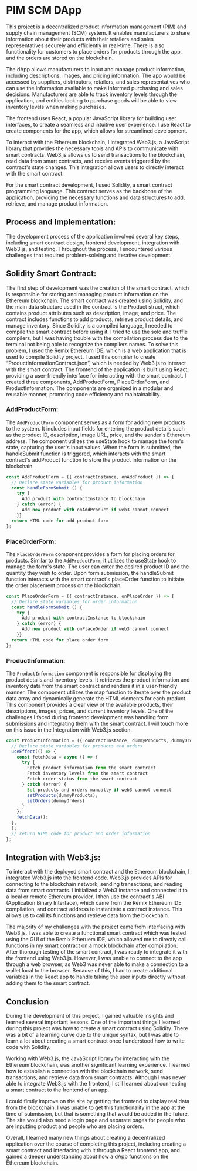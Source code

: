 # PIM SCM DApp

This project is a decentralized product information management (PIM) and supply chain management (SCM) system. It enables manufacturers to share information about their products with their retailers and sales representatives securely and efficiently in real-time. There is also functionality for customers to place orders for products through the app, and the orders are stored on the blockchain.

The dApp allows manufacturers to input and manage product information, including descriptions, images, and pricing information. The app would be accessed by suppliers, distributors, retailers, and sales representatives who can use the information available to make informed purchasing and sales decisions. Manufacturers are able to track inventory levels through the application, and entities looking to purchase goods will be able to view inventory levels when making purchases.

The frontend uses React, a popular JavaScript library for building user interfaces, to create a seamless and intuitive user experience. I use React to create components for the app, which allows for streamlined development.

To interact with the Ethereum blockchain, I integrated Web3.js, a JavaScript library that provides the necessary tools and APIs to communicate with smart contracts. Web3.js allows us to send transactions to the blockchain, read data from smart contracts, and receive events triggered by the contract's state changes. This integration allows users to directly interact with the smart contract.

For the smart contract development, I used Solidity, a smart contract programming language. This contract serves as the backbone of the application, providing the necessary functions and data structures to add, retrieve, and manage product information. 

## Process and Implementation:
The development process of the application involved several key steps, including smart contract design, frontend development, integration with Web3.js, and testing. Throughout the process, I encountered various challenges that required problem-solving and iterative development.

## Solidity Smart Contract:
The first step of development was the creation of the smart contract, which is responsible for storing and managing product information on the Ethereum blockchain. The smart contract was created using Solidity, and the main data structure used in the contract is the Product struct, which contains product attributes such as description, image, and price. The contract includes functions to add products, retrieve product details, and manage inventory. Since Solidity is a compiled language, I needed to compile the smart contract before using it. I tried to use the solc and truffle compilers, but I was having trouble with the compilation process due to the terminal not being able to recognize the compilers names. To solve this problem, I used the Remix Ethereum IDE, which is a web application that is used to compile Solidity project. I used this compiler to create “ProductInformationContract.json”, which is needed by Web3.js to interact with the smart contract.
The frontend of the application is built using React, providing a user-friendly interface for interacting with the smart contract. I created three components, AddProductForm, PlaceOrderForm, and ProductInformation. The components are organized in a modular and reusable manner, promoting code efficiency and maintainability.

### AddProductForm:
The `AddProductForm` component serves as a form for adding new products to the system. It includes input fields for entering the product details such as the product ID, description, image URL, price, and the sender's Ethereum address. The component utilizes the useState hook to manage the form's state, capturing the user's input values. When the form is submitted, the handleSubmit function is triggered, which interacts with the smart contract's addProduct function to store the product information on the blockchain.

```javascript
const AddProductForm = ({ contractInstance, onAddProduct }) => {
  // Declare state variables for product information
  const handleFormSubmit () {
    try {
      Add product with contractInstance to blockchain
    } catch (error) {
      Add new product with onAddProduct if web3 cannot connect
    }}
  return HTML code for add product form
};
```

### PlaceOrderForm:
The `PlaceOrderForm` component provides a form for placing orders for products. Similar to the `AddProductForm`, it utilizes the useState hook to manage the form's state. The user can enter the desired product ID and the quantity they wish to order. Upon form submission, the handleSubmit function interacts with the smart contract's placeOrder function to initiate the order placement process on the blockchain.

```javascript
const PlaceOrderForm = ({ contractInstance, onPlaceOrder }) => {
  // Declare state variables for order information
  const handleFormSubmit () {
    try {
      Add product with contractInstance to blockchain
    } catch (error) {
      Add new product with onPlaceOrder if web3 cannot connect
    }}
  return HTML code for place order form
};
```

### ProductInformation:
The `ProductInformation` component is responsible for displaying the product details and inventory levels. It retrieves the product information and inventory data from the smart contract and renders it in a user-friendly manner. The component utilizes the map function to iterate over the product data array and dynamically generate the HTML elements for each product. This component provides a clear view of the available products, their descriptions, images, prices, and current inventory levels.
One of the challenges I faced during frontend development was handling form submissions and integrating them with the smart contract. I will touch more on this issue in the Integration with Web3.js section.

```javascript
const ProductInformation = ({ contractInstance, dummyProducts, dummyOrders }) => {
  // Declare state variables for products and orders
  useEffect(() => {
    const fetchData = async () => {
      try {
        Fetch product information from the smart contract
        Fetch inventory levels from the smart contract
        Fetch order status from the smart contract
      } catch (error) {
        Set products and orders manually if web3 cannot connect
        setProducts(dummyProducts);
        setOrders(dummyOrders)
      }
    };
    fetchData();
  },
  );
  // return HTML code for product and order information
};
```

## Integration with Web3.js:
To interact with the deployed smart contract and the Ethereum blockchain, I integrated Web3.js into the frontend code. Web3.js provides APIs for connecting to the blockchain network, sending transactions, and reading data from smart contracts. I initialized a Web3 instance and connected it to a local or remote Ethereum provider. I then use the contract's ABI (Application Binary Interface), which came from the Remix Ethereum IDE compilation, and contract address to instantiate a contract instance. This allows us to call its functions and retrieve data from the blockchain.

The majority of my challenges with the project came from interfacing with Web3.js. I was able to create a functional smart contract which was tested using the GUI of the Remix Etheruem IDE, which allowed me to directly call functions in my smart contract on a mock blockchain after compilation. After thorough testing of the smart contract, I was ready to integrate it with the frontend using Web3.js. However, I was unable to connect to the app through a web browser, as Web3 was never able to make a connection to a wallet local to the browser. Because of this, I had to create additional variables in the React app to handle taking the user inputs directly without adding them to the smart contract.

## Conclusion
During the development of this project, I gained valuable insights and learned several important lessons. One of the important things I learned during this project was how to create a smart contract using Solidity. There was a bit of a learning curve due to the unique syntax, but I was able to learn a lot about creating a smart contract once I understood how to write code with Solidity.

Working with Web3.js, the JavaScript library for interacting with the Ethereum blockchain, was another significant learning experience. I learned how to establish a connection with the blockchain network, send transactions, and retrieve data from smart contracts. Although I was never able to integrate Web3.js with the frontend, I still learned about connecting a smart contract to the frontend of an app.

I could firstly improve on the site by getting the frontend to display real data from the blockchain. I was unable to get this functionality in the app at the time of submission, but that is something that would be added in the future. The site would also need a login page and separate pages for people who are inputting product and people who are placing orders.

Overall, I learned many new things about creating a decentralized application over the course of completing this project, including creating a smart contract and interfacing with it through a React frontend app, and gained a deeper understanding about how a dApp functions on the Ethereum blockchain.
